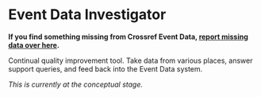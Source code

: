 # Event Data Investigator

**If you find something missing from Crossref Event Data, [report missing data over here](https://github.com/CrossRef/event-data-enquiries/issues).**

Continual quality improvement tool. Take data from various places, answer support queries, and feed back into the Event Data system.

*This is currently at the conceptual stage.*